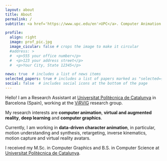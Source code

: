 ```yaml
---
layout: about
title: About
permalink: /
subtitle: <a href='https://www.upc.edu/en'>UPC</a>. Computer Animation. Machine Learning. Computer Graphics. XR.

profile:
  align: right
  image: prof_pic.jpg
  image_cicular: false # crops the image to make it circular
  #address: >
  #  <p>555 your office number</p>
  #  <p>123 your address street</p>
  #  <p>Your City, State 12345</p>

news: true  # includes a list of news items
selected_papers: true # includes a list of papers marked as "selected={true}"
social: false  # includes social icons at the bottom of the page
---
```


Hello! I am a Research Assistant at [Universitat Politècnica de Catalunya](https://www.upc.edu/en) in Barcelona (Spain), working at the [ViRVIG](https://www.virvig.eu/) research group.

My research interests are **computer animation**, **virtual and augmented reality**, **deep learning** and **computer graphics**.

Currently, I am working in **data-driven character animation**, in particular, motion understanding and synthesis, retargeting, inverse kinematics, motion capture and virtual reality avatars. 

I received my M.Sc. in Computer Graphics and B.S. in Computer Science at [Universitat Politècnica de Catalunya](https://www.upc.edu/en).